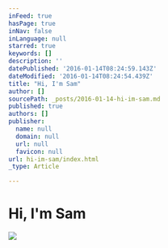 ```yaml
---
inFeed: true
hasPage: true
inNav: false
inLanguage: null
starred: true
keywords: []
description: ''
datePublished: '2016-01-14T08:24:59.143Z'
dateModified: '2016-01-14T08:24:54.439Z'
title: "Hi, I'm Sam"
author: []
sourcePath: _posts/2016-01-14-hi-im-sam.md
published: true
authors: []
publisher:
  name: null
  domain: null
  url: null
  favicon: null
url: hi-im-sam/index.html
_type: Article

---
```

# Hi, I'm Sam
![](https://the-grid-user-content.s3-us-west-2.amazonaws.com/b5d2004d-757e-4752-aae9-b24dbaed42ba.jpg)